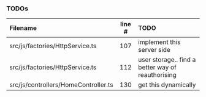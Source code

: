 ### TODOs
| Filename | line # | TODO
|:------|:------:|:------
| src/js/factories/HttpService.ts | 107 | implement this server side
| src/js/factories/HttpService.ts | 112 | user storage.. find a better way of reauthorising
| src/js/controllers/HomeController.ts | 130 | get this dynamically